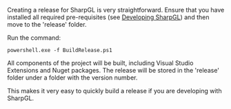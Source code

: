 Creating a release for SharpGL is very straightforward. Ensure that you have installed all required pre-requisites (see [Developing SharpGL](https://github.com/dwmkerr/sharpgl/wiki/Developing-SharpGL)) and then move to the 'release' folder.

Run the command:

````
powershell.exe -f BuildRelease.ps1
````

All components of the project will be built, including Visual Studio Extensions and Nuget packages. The release will be stored in the 'release' folder under a folder with the version number.

This makes it very easy to quickly build a release if you are developing with SharpGL.